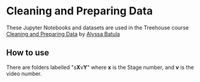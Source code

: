 # Cleaning and Preparing Data

These Jupyter Notebooks and datasets are used in the Treehouse course [Cleaning and Preparing Data](https://teamtreehouse.com/library/cleaning-and-preparing-data) by [Alyssa Batula](https://github.com/abatula)

## How to use
There are folders labelled "s**X**v**Y**" where **x** is the Stage number, and **v** is the video number.